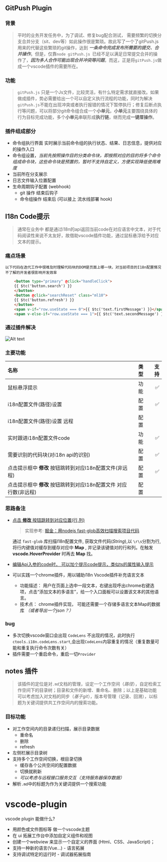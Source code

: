 ## GitPush Plugin
### 背景
> 平时的业务开发任务中，为了调试、修复bug配合测试， 需要频繁的切换分支合并分支（sit、dev等）如此操作很是繁琐。故此写了一个了gitPush.js用来的代替这些繁琐的git操作，达到 ***一条命令完成发布所需要的提交、合并操作***。但是，仅靠``node gitPush.js ``已经不足以满足日常提交合并的操作了，***因为多人合作可能出现合并冲突等问题***，而这，正是将``gitPush.js``做成一个vscode插件的需要所在。

### 功能
> ``gitPush.js`` 只是一个Js文件，比较灵活，有什么特定需求就直接改。如果做成插件，势必需要给出一个可以自定义执行流程的功能，同时为解决``gitPush.js``不能在出现冲突或者执行报错的情况下暂停执行；修复后断点执行等问题，可以将部分git命令组合成一个**小单元**，**小单元**主要围绕具体的行为目标完成功能，多个**小单元**串联形成**执行链**，继而完成**一键厝操作**。
### 插件组成部分
* 命令组执行界面 实时展示当前命令组的执行状态、结果、日志信息，提供对应的操作入口
* 命令组设置，*当前先按照操作目的分类命令块，即按照对应的目的将多个命令组成命令块，这些命令块是预置的，暂时不支持自定义，方便实现降低使用难度*
* 当前所在分支展示
* 日志文件输入位置配置
* 生命周期钩子配置 (webhook)
    - git 操作 结束后钩子
    - 命令组操作 结束后 (可以接上 流水线部署 hook)

## I18n Code提示
> 通常在业务中 都是通过i18n的api返回当前code在对应语言中文本，对于代码阅读性来说不太友好，故借助vscode插件功能，通过鼠标悬浮给予对应文本的提示。
### 痛点场景
    以下代码在迭代工作中很难及时理解代码块的DOM是页面上哪一块，对当前项目的I18n配置情况不了解的开发者很影响开发效率

```Html
    <button type="primary" @click="handleClick">
    {{ $tc('button.search') }}
    </button>
    <button @click="searchReset" class="ml10">
    {{ $tc('button.refresh') }}
    </button>
    <span v-if="row.useState === 0">{{ $tc('text.firstMessage') }}</span>
    <span v-else-if="row.useState === 1">{{ $tc('text.secondMessage') }}</span>
```
### 通过插件解决
![Alt text](image-11.png)

### 主要功能

名称 | 类型 | 支持
:---|:---:|---:
<a id="feature2">鼠标悬浮提示</a> | 功能 | &#x2705; 
i18n配置文件(路径)设置 | 配置 | &#x2705; 
i18n配置文件(路径)设置 远程 | 配置 | 
实时跟进i18n配置文件code | 功能 | &#x2705;
需要识别的代码块(对i18n api的识别) | 配置 | &#x2705;
点击提示框中 **修改** 按钮跳转到对应I18n配置文件(非远程) | 配置 | &#x2705;
<a id="feature1">点击提示框中 **修改** 按钮跳转到对应I18n配置文件 对应行数(非远程)</a> | 配置 | 

### 思路备注
* [点击 **修改** 按钮跳转到对应位置(行,列)](#feature1) 
    > 实现参考: [掘金：用nodejs fast-glob高效扫描搜索项目代码](https://juejin.cn/post/7229169602420801593?searchId=20240130113831B5A73371DBF202789AE5)

    通过 ``fast-glob`` 库扫描I18n配置文件, 获取文件代码(*String*),以 `\r\s`分割为行,将行内键值对缓存到缓存对应中 **Map** , 并记录该键值对的行和列。在触发 **vscode.HoverProvider** 时再去 **Map** 找。
* [编辑Api入参的code时， 可以加个提示code提示，类似ts的属性输入提示](#feature2)
* 可以实践一个chrome插件，用以辅助i18n Vscode插件补充语言文本
    - 功能描述： 用户在页面上选中一段文本，右键出现呼出chrome右键选项，点击“添加文本的多语言”，给一个入口面板可以设置该文本的其他语言。
    - 技术点： chrome插件实现， 可能还需要一个存储多语言文本Map的数据库 *（或者导出一个json？）*
### bug
* 多次切换vscode窗口会出现 `CodeLens` 不出现的情况，此时执行 `ctools.i18n.codeLens.start`,会出现`CodeLens`内容重复的情况（重复数量可能和重复执行命令次数有关）
* 插件需要一个重启命令，重启一切`Provider`


## notes 插件
> 该插件的定位是对`.md`文档的管理，设定一个工作空间（*路径*），自定检索工作空间下的目录树；目录和文件的新增、重命名、删除；以上是基础功能   
可以考虑加入对文档的同步（*基于git*），版本号管理（记录、回溯），以标题为关键词提供共工作空间内的搜索功能。
### 目标功能
* 对工作空间内的目录递归扫描，展示目录数据
    - 重命名
    - 删除
    - refresh
* 左侧栏展示目录树
* 支持多个工作空间切换，根目录切换
    - 缓存各个公共空间的配置数据
    - 切换就刷新
    - *可以考虑与远程接口服务交互（支持服务器保存数据）*
* 解析`.md`中的标题为作为关键词提供一个搜索功能


# vscode-plugin

vscode plugin 能做什么?
* 用颜色或文件图标等 做一个vscode主题
* 在 ui 拓展工作台中添加自定义组件和视图
* 创建一个webview 来显示一个自定义的界面 (Html、CSS、JavaScript)；
* 支持一种新的语言(Vue...) - 语言拓展
* 支持调试特定的运行时 - 调试器拓展指南